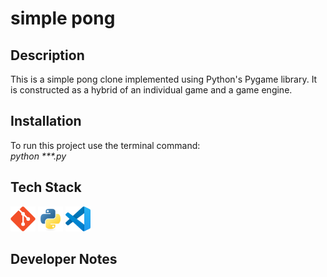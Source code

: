 # simple pong

<h2>Description</h2>
This is a simple pong clone implemented using Python's Pygame library. It is constructed as a hybrid of an individual game and a game engine.
<br>
<h2>Installation</h2>
To run this project use the terminal command:
<br>
<i>python ***.py</i>
<br>
<h2>Tech Stack</h2>
<div id ="badges">
  <img src="https://github.com/devicons/devicon/blob/master/icons/git/git-original.svg" title="Git" alt="Git" width="40" height="40">
  <img src="https://github.com/devicons/devicon/blob/master/icons/python/python-original.svg" title="Python" alt="Python" width="40" height="40">
  <img src="https://github.com/devicons/devicon/blob/master/icons/vscode/vscode-original.svg" title="VScode" alt="VScode" width="40" height="40">
</div>
<h2>Developer Notes</h2>

<br>